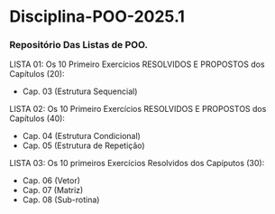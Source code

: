 # Disciplina-POO-2025.1

### Repositório Das Listas de POO. 

LISTA 01: Os 10 Primeiro Exercícios RESOLVIDOS E PROPOSTOS dos Capítulos (20): 
- Cap. 03 (Estrutura Sequencial)

LISTA 02: Os 10 Primeiro Exercícios RESOLVIDOS E PROPOSTOS dos Capítulos (40):
- Cap. 04 (Estrutura Condicional) 
- Cap. 05 (Estrutura de Repetição)
  
LISTA 03:  Os 10 primeiros Exercícios Resolvidos dos Capíputos (30):
- Cap. 06 (Vetor)
- Cap. 07 (Matriz)
- Cap. 08 (Sub-rotina)
